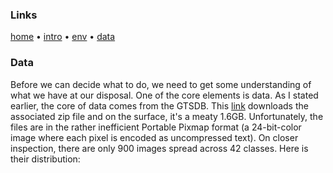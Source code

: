 ### Links
[home](../README.md) &#8226; [intro](introduction.md) &#8226; [env](environment.md) &#8226;
[data](data.md)

### Data

Before we can decide what to do, we need to get some understanding of what we have at our
disposal.  One of the core elements is data.  As I stated earlier, the core of data comes from the
GTSDB. This [link](http://benchmark.ini.rub.de/Dataset_GTSDB/FullIJCNN2013.zip) downloads the
associated zip file and on the surface, it's a meaty 1.6GB.  Unfortunately, the files are in the
rather inefficient Portable Pixmap format (a 24-bit-color image where each pixel is encoded as
uncompressed text). On closer inspection, there are only 900 images spread across 42 classes. Here
is their distribution:

